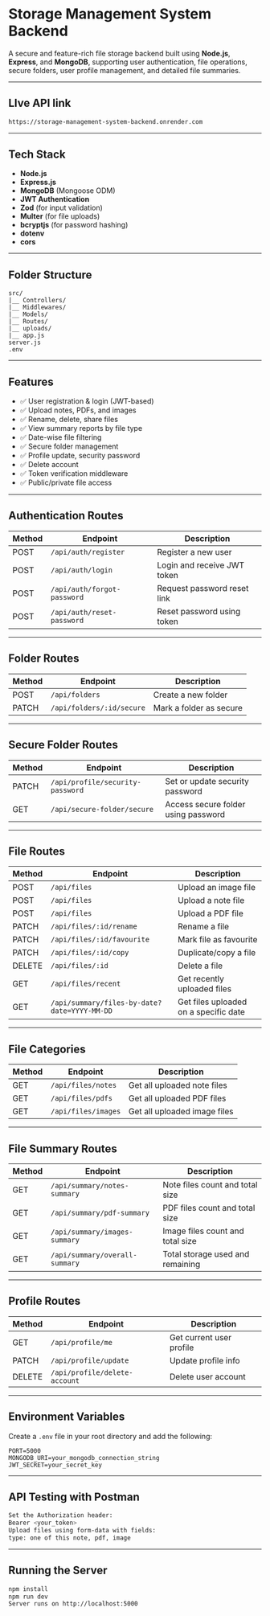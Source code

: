 #  Storage Management System Backend

A secure and feature-rich file storage backend built using **Node.js**, **Express**, and **MongoDB**, supporting user authentication, file operations, secure folders, user profile management, and detailed file summaries.

---

## LIve API link

```bash
https://storage-management-system-backend.onrender.com
```

---

##  Tech Stack

- **Node.js**
- **Express.js**
- **MongoDB** (Mongoose ODM)
- **JWT Authentication**
- **Zod** (for input validation)
- **Multer** (for file uploads)
- **bcryptjs** (for password hashing)
- **dotenv**
- **cors**

---

##  Folder Structure

```
src/
|__ Controllers/
|__ Middlewares/
|__ Models/
|__ Routes/
|__ uploads/
|__ app.js
server.js
.env
```

---

##  Features

- ✅ User registration & login (JWT-based)
- ✅ Upload notes, PDFs, and images
- ✅ Rename, delete, share files
- ✅ View summary reports by file type
- ✅ Date-wise file filtering
- ✅ Secure folder management
- ✅ Profile update, security password
- ✅ Delete account
- ✅ Token verification middleware
- ✅ Public/private file access

---

##  Authentication Routes

| Method | Endpoint                        | Description                      |
|--------|----------------------------------|----------------------------------|
| POST   | `/api/auth/register`            | Register a new user              |
| POST   | `/api/auth/login`               | Login and receive JWT token      |
| POST   | `/api/auth/forgot-password`     | Request password reset link      |
| POST   | `/api/auth/reset-password`      | Reset password using token       |

---

##  Folder Routes

| Method | Endpoint                             | Description                   |
|--------|--------------------------------------|-------------------------------|
| POST   | `/api/folders`                       | Create a new folder           |
| PATCH  | `/api/folders/:id/secure`            | Mark a folder as secure       |

---

##  Secure Folder Routes

| Method | Endpoint                             | Description                             |
|--------|--------------------------------------|-----------------------------------------|
| PATCH  | `/api/profile/security-password`     | Set or update security password         |
| GET    | `/api/secure-folder/secure`          | Access secure folder using password     |

---

##  File Routes

| Method | Endpoint                                         | Description                            |
|--------|--------------------------------------------------|----------------------------------------|
| POST   | `/api/files`                                     | Upload an image file                   |
| POST   | `/api/files`                                     | Upload a note file                     |
| POST   | `/api/files`                                     | Upload a PDF file                      |
| PATCH  | `/api/files/:id/rename`                          | Rename a file                          |
| PATCH  | `/api/files/:id/favourite`                       | Mark file as favourite                 |
| PATCH  | `/api/files/:id/copy`                            | Duplicate/copy a file                  |
| DELETE | `/api/files/:id`                                 | Delete a file                          |
| GET    | `/api/files/recent`                              | Get recently uploaded files            |
| GET    | `/api/summary/files-by-date?date=YYYY-MM-DD`     | Get files uploaded on a specific date  |

---

##  File Categories

| Method | Endpoint             | Description                    |
|--------|----------------------|--------------------------------|
| GET    | `/api/files/notes`   | Get all uploaded note files    |
| GET    | `/api/files/pdfs`    | Get all uploaded PDF files     |
| GET    | `/api/files/images`  | Get all uploaded image files   |

---

##  File Summary Routes

| Method | Endpoint                        | Description                            |
|--------|----------------------------------|----------------------------------------|
| GET    | `/api/summary/notes-summary`     | Note files count and total size        |
| GET    | `/api/summary/pdf-summary`       | PDF files count and total size         |
| GET    | `/api/summary/images-summary`    | Image files count and total size       |
| GET    | `/api/summary/overall-summary`   | Total storage used and remaining       |

---

##  Profile Routes

| Method | Endpoint                          | Description                  |
|--------|------------------------------------|------------------------------|
| GET    | `/api/profile/me`                 | Get current user profile     |
| PATCH  | `/api/profile/update`             | Update profile info          |
| DELETE | `/api/profile/delete-account`     | Delete user account          |

---

##  Environment Variables

Create a `.env` file in your root directory and add the following:

```env
PORT=5000
MONGODB_URI=your_mongodb_connection_string
JWT_SECRET=your_secret_key
```
---

## API Testing with Postman

```bash
Set the Authorization header:
Bearer <your_token>
Upload files using form-data with fields:
type: one of this note, pdf, image
```

---

## Running the Server

```bash
npm install
npm run dev
Server runs on http://localhost:5000
```


